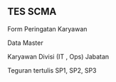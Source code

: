 
## TES SCMA

Form Peringatan Karyawan

Data Master

Karyawan
Divisi (IT , Ops)
Jabatan

Teguran tertulis SP1, SP2, SP3
